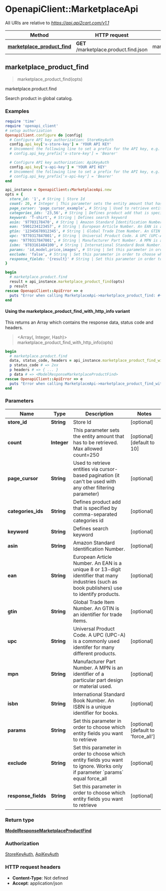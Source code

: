 # OpenapiClient::MarketplaceApi

All URIs are relative to *https://api.api2cart.com/v1.1*

| Method | HTTP request | Description |
| ------ | ------------ | ----------- |
| [**marketplace_product_find**](MarketplaceApi.md#marketplace_product_find) | **GET** /marketplace.product.find.json | marketplace.product.find |


## marketplace_product_find

> <ModelResponseMarketplaceProductFind> marketplace_product_find(opts)

marketplace.product.find

Search product in global catalog.

### Examples

```ruby
require 'time'
require 'openapi_client'
# setup authorization
OpenapiClient.configure do |config|
  # Configure API key authorization: StoreKeyAuth
  config.api_key['x-store-key'] = 'YOUR API KEY'
  # Uncomment the following line to set a prefix for the API key, e.g. 'Bearer' (defaults to nil)
  # config.api_key_prefix['x-store-key'] = 'Bearer'

  # Configure API key authorization: ApiKeyAuth
  config.api_key['x-api-key'] = 'YOUR API KEY'
  # Uncomment the following line to set a prefix for the API key, e.g. 'Bearer' (defaults to nil)
  # config.api_key_prefix['x-api-key'] = 'Bearer'
end

api_instance = OpenapiClient::MarketplaceApi.new
opts = {
  store_id: '1', # String | Store Id
  count: 20, # Integer | This parameter sets the entity amount that has to be retrieved. Max allowed count=250
  page_cursor: 'page_cursor_example', # String | Used to retrieve entities via cursor-based pagination (it can't be used with any other filtering parameter)
  categories_ids: '23,56', # String | Defines product add that is specified by comma-separated categories id
  keyword: 'T-shirt', # String | Defines search keyword
  asin: '97703178470', # String | Amazon Standard Identification Number.
  ean: '5901234123457', # String | European Article Number. An EAN is a unique 8 or 13-digit identifier that many industries (such as book publishers) use to identify products.
  gtin: '12345678912345', # String | Global Trade Item Number. An GTIN is an identifier for trade items.
  upc: '9770317847001', # String | Universal Product Code. A UPC (UPC-A) is a commonly used identifer for many different products.
  mpn: '9770317847001', # String | Manufacturer Part Number. A MPN is an identifier of a particular part design or material used.
  isbn: '9783161484100', # String | International Standard Book Number. An ISBN is a unique identifier for books.
  params: 'id,model,price,images', # String | Set this parameter in order to choose which entity fields you want to retrieve
  exclude: 'false', # String | Set this parameter in order to choose which entity fields you want to ignore. Works only if parameter `params` equal force_all
  response_fields: '{result}' # String | Set this parameter in order to choose which entity fields you want to retrieve
}

begin
  # marketplace.product.find
  result = api_instance.marketplace_product_find(opts)
  p result
rescue OpenapiClient::ApiError => e
  puts "Error when calling MarketplaceApi->marketplace_product_find: #{e}"
end
```

#### Using the marketplace_product_find_with_http_info variant

This returns an Array which contains the response data, status code and headers.

> <Array(<ModelResponseMarketplaceProductFind>, Integer, Hash)> marketplace_product_find_with_http_info(opts)

```ruby
begin
  # marketplace.product.find
  data, status_code, headers = api_instance.marketplace_product_find_with_http_info(opts)
  p status_code # => 2xx
  p headers # => { ... }
  p data # => <ModelResponseMarketplaceProductFind>
rescue OpenapiClient::ApiError => e
  puts "Error when calling MarketplaceApi->marketplace_product_find_with_http_info: #{e}"
end
```

### Parameters

| Name | Type | Description | Notes |
| ---- | ---- | ----------- | ----- |
| **store_id** | **String** | Store Id | [optional] |
| **count** | **Integer** | This parameter sets the entity amount that has to be retrieved. Max allowed count&#x3D;250 | [optional][default to 10] |
| **page_cursor** | **String** | Used to retrieve entities via cursor-based pagination (it can&#39;t be used with any other filtering parameter) | [optional] |
| **categories_ids** | **String** | Defines product add that is specified by comma-separated categories id | [optional] |
| **keyword** | **String** | Defines search keyword | [optional] |
| **asin** | **String** | Amazon Standard Identification Number. | [optional] |
| **ean** | **String** | European Article Number. An EAN is a unique 8 or 13-digit identifier that many industries (such as book publishers) use to identify products. | [optional] |
| **gtin** | **String** | Global Trade Item Number. An GTIN is an identifier for trade items. | [optional] |
| **upc** | **String** | Universal Product Code. A UPC (UPC-A) is a commonly used identifer for many different products. | [optional] |
| **mpn** | **String** | Manufacturer Part Number. A MPN is an identifier of a particular part design or material used. | [optional] |
| **isbn** | **String** | International Standard Book Number. An ISBN is a unique identifier for books. | [optional] |
| **params** | **String** | Set this parameter in order to choose which entity fields you want to retrieve | [optional][default to &#39;force_all&#39;] |
| **exclude** | **String** | Set this parameter in order to choose which entity fields you want to ignore. Works only if parameter &#x60;params&#x60; equal force_all | [optional] |
| **response_fields** | **String** | Set this parameter in order to choose which entity fields you want to retrieve | [optional] |

### Return type

[**ModelResponseMarketplaceProductFind**](ModelResponseMarketplaceProductFind.md)

### Authorization

[StoreKeyAuth](../README.md#StoreKeyAuth), [ApiKeyAuth](../README.md#ApiKeyAuth)

### HTTP request headers

- **Content-Type**: Not defined
- **Accept**: application/json


